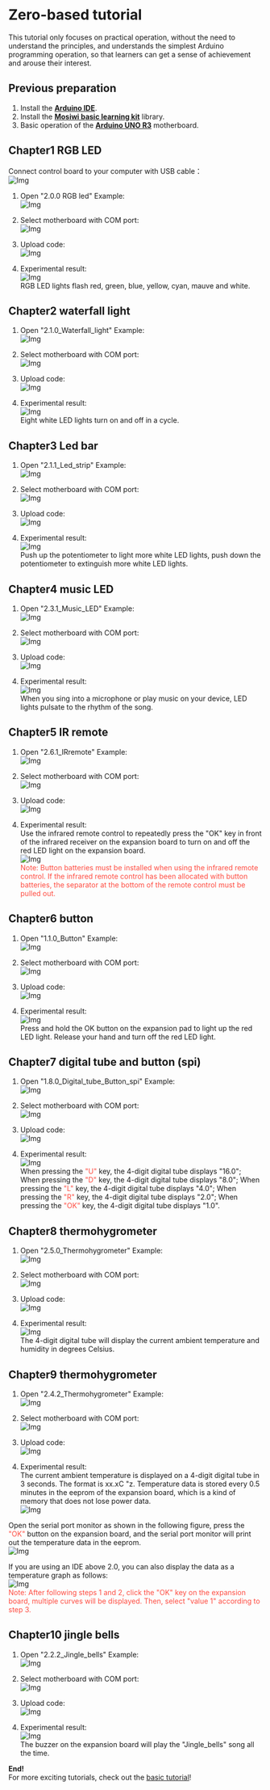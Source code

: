 # Zero-based tutorial   
This tutorial only focuses on practical operation, without the need to understand the principles, and understands the simplest Arduino programming operation, so that learners can get a sense of achievement and arouse their interest.    

## Previous preparation   
1. Install the [**Arduino IDE**](../../../arduino/arduino_ide/arduino_ide.md).  
2. Install the [**Mosiwi basic learning kit**](../../../arduino/A1E0000_basic_learning_shield/A1E0000_basic_learning_shield.md#integration-library) library.    
3. Basic operation of the [**Arduino UNO R3**](../../../arduino/A1D0000_uno_r3/A1D0000_uno_r3.md) motherboard.    

## Chapter1 RGB LED    
Connect control board to your computer with USB cable：    
![Img](../../../_static/common_product//C1K0000_4in1_basic_learning_kit/Arduino_tutorial/Zero-based_tutorial/43img.jpg)

1. Open "2.0.0 RGB led" Example:    
![Img](../../../_static/common_product/C1K0000_4in1_basic_learning_kit/Arduino_tutorial/Zero-based_tutorial/1img.png)    

2. Select motherboard with COM port:    
![Img](../../../_static/common_product/C1K0000_4in1_basic_learning_kit/Arduino_tutorial/Zero-based_tutorial/2img.png)    

3. Upload code:    
![Img](../../../_static/common_product/C1K0000_4in1_basic_learning_kit/Arduino_tutorial/Zero-based_tutorial/3img.png)    

4. Experimental result:    
![Img](../../../_static/common_product/C1K0000_4in1_basic_learning_kit/Arduino_tutorial/Zero-based_tutorial/4img.png)    
RGB LED lights flash red, green, blue, yellow, cyan, mauve and white.   

## Chapter2 waterfall light   

1. Open "2.1.0_Waterfall_light" Example:   
![Img](../../../_static/common_product/C1K0000_4in1_basic_learning_kit/Arduino_tutorial/Zero-based_tutorial/5img.png)    

2. Select motherboard with COM port:   
![Img](../../../_static/common_product/C1K0000_4in1_basic_learning_kit/Arduino_tutorial/Zero-based_tutorial/6img.png)    

3. Upload code:    
![Img](../../../_static/common_product/C1K0000_4in1_basic_learning_kit/Arduino_tutorial/Zero-based_tutorial/7img.png)   

4. Experimental result:    
![Img](../../../_static/common_product/C1K0000_4in1_basic_learning_kit/Arduino_tutorial/Zero-based_tutorial/8img.png)   
Eight white LED lights turn on and off in a cycle.   

## Chapter3 Led bar   

1. Open "2.1.1_Led_strip" Example:   
![Img](../../../_static/common_product/C1K0000_4in1_basic_learning_kit/Arduino_tutorial/Zero-based_tutorial/9img.png)   

2. Select motherboard with COM port:    
![Img](../../../_static/common_product/C1K0000_4in1_basic_learning_kit/Arduino_tutorial/Zero-based_tutorial/10img.png)    

3. Upload code:    
![Img](../../../_static/common_product/C1K0000_4in1_basic_learning_kit/Arduino_tutorial/Zero-based_tutorial/11img.png)    

4. Experimental result:     
![Img](../../../_static/common_product/C1K0000_4in1_basic_learning_kit/Arduino_tutorial/Zero-based_tutorial/12img.png)    
Push up the potentiometer to light more white LED lights, push down the potentiometer to extinguish more white LED lights.    

## Chapter4 music LED   

1. Open "2.3.1_Music_LED" Example:    
![Img](../../../_static/common_product/C1K0000_4in1_basic_learning_kit/Arduino_tutorial/Zero-based_tutorial/13img.png)    

2. Select motherboard with COM port:    
![Img](../../../_static/common_product/C1K0000_4in1_basic_learning_kit/Arduino_tutorial/Zero-based_tutorial/14img.png)    

3. Upload code:    
![Img](../../../_static/common_product/C1K0000_4in1_basic_learning_kit/Arduino_tutorial/Zero-based_tutorial/15img.png)    

4. Experimental result:     
![Img](../../../_static/common_product/C1K0000_4in1_basic_learning_kit/Arduino_tutorial/Zero-based_tutorial/16img.png)    
When you sing into a microphone or play music on your device, LED lights pulsate to the rhythm of the song.    

## Chapter5 IR remote   

1. Open "2.6.1_IRremote" Example:    
![Img](../../../_static/common_product/C1K0000_4in1_basic_learning_kit/Arduino_tutorial/Zero-based_tutorial/17img.png)     

2. Select motherboard with COM port:     
![Img](../../../_static/common_product/C1K0000_4in1_basic_learning_kit/Arduino_tutorial/Zero-based_tutorial/18img.png)     

3. Upload code:    
![Img](../../../_static/common_product/C1K0000_4in1_basic_learning_kit/Arduino_tutorial/Zero-based_tutorial/19img.png)     

4. Experimental result:      
Use the infrared remote control to repeatedly press the "OK" key in front of the infrared receiver on the expansion board to turn on and off the red LED light on the expansion board.     
![Img](../../../_static/common_product/C1K0000_4in1_basic_learning_kit/Arduino_tutorial/Zero-based_tutorial/20img.png)      
<span style="color: rgb(255, 76, 65);">Note: Button batteries must be installed when using the infrared remote control. If the infrared remote control has been allocated with button batteries, the separator at the bottom of the remote control must be pulled out.</span>      

## Chapter6 button   

1. Open "1.1.0_Button" Example:    
![Img](../../../_static/common_product/C1K0000_4in1_basic_learning_kit/Arduino_tutorial/Zero-based_tutorial/21img.png)    

2. Select motherboard with COM port:    
![Img](../../../_static/common_product/C1K0000_4in1_basic_learning_kit/Arduino_tutorial/Zero-based_tutorial/22img.png)    

3. Upload code:    
![Img](../../../_static/common_product/C1K0000_4in1_basic_learning_kit/Arduino_tutorial/Zero-based_tutorial/23img.png)    

4. Experimental result:     
![Img](../../../_static/common_product/C1K0000_4in1_basic_learning_kit/Arduino_tutorial/Zero-based_tutorial/24img.png)    
Press and hold the OK button on the expansion pad to light up the red LED light. Release your hand and turn off the red LED light.      

## Chapter7 digital tube and button (spi)   

1. Open "1.8.0_Digital_tube_Button_spi" Example:     
![Img](../../../_static/common_product/C1K0000_4in1_basic_learning_kit/Arduino_tutorial/Zero-based_tutorial/25img.png)    

2. Select motherboard with COM port:      
![Img](../../../_static/common_product/C1K0000_4in1_basic_learning_kit/Arduino_tutorial/Zero-based_tutorial/26img.png)    

3. Upload code:     
![Img](../../../_static/common_product/C1K0000_4in1_basic_learning_kit/Arduino_tutorial/Zero-based_tutorial/27img.png)    

4. Experimental result:      
![Img](../../../_static/common_product/C1K0000_4in1_basic_learning_kit/Arduino_tutorial/Zero-based_tutorial/28img.png)    
When pressing the <span style="color: rgb(255, 76, 65);">"U"</span> key, the 4-digit digital tube displays "16.0";  When pressing the <span style="color: rgb(255, 76, 65);">"D"</span> key, the 4-digit digital tube displays "8.0";  When pressing the <span style="color: rgb(255, 76, 65);">"L"</span> key, the 4-digit digital tube displays "4.0";  When pressing the <span style="color: rgb(255, 76, 65);">"R"</span> key, the 4-digit digital tube displays "2.0";  When pressing the <span style="color: rgb(255, 76, 65);">"OK"</span> key, the 4-digit digital tube displays "1.0".    

## Chapter8 thermohygrometer   

1. Open "2.5.0_Thermohygrometer" Example:     
![Img](../../../_static/common_product/C1K0000_4in1_basic_learning_kit/Arduino_tutorial/Zero-based_tutorial/29img.png)    

2. Select motherboard with COM port:      
![Img](../../../_static/common_product/C1K0000_4in1_basic_learning_kit/Arduino_tutorial/Zero-based_tutorial/30img.png)    

3. Upload code:   
![Img](../../../_static/common_product/C1K0000_4in1_basic_learning_kit/Arduino_tutorial/Zero-based_tutorial/31img.png)    

4. Experimental result:    
![Img](../../../_static/common_product/C1K0000_4in1_basic_learning_kit/Arduino_tutorial/Zero-based_tutorial/32img.png)    
The 4-digit digital tube will display the current ambient temperature and humidity in degrees Celsius.    

## Chapter9 thermohygrometer   

1. Open "2.4.2_Thermohygrometer" Example:    
![Img](../../../_static/common_product/C1K0000_4in1_basic_learning_kit/Arduino_tutorial/Zero-based_tutorial/33img.png)    

2. Select motherboard with COM port:    
![Img](../../../_static/common_product/C1K0000_4in1_basic_learning_kit/Arduino_tutorial/Zero-based_tutorial/34img.png)    

3. Upload code:    
![Img](../../../_static/common_product/C1K0000_4in1_basic_learning_kit/Arduino_tutorial/Zero-based_tutorial/35img.png)    

4. Experimental result:     
The current ambient temperature is displayed on a 4-digit digital tube in 3 seconds. The format is xx.xC "z. Temperature data is stored every 0.5 minutes in the eeprom of the expansion board, which is a kind of memory that does not lose power data.    
![Img](../../../_static/common_product/C1K0000_4in1_basic_learning_kit/Arduino_tutorial/Zero-based_tutorial/36img.png)    

Open the serial port monitor as shown in the following figure, press the <span style="color: rgb(255, 76, 65);">"OK"</span> button on the expansion board, and the serial port monitor will print out the temperature data in the eeprom.    
![Img](../../../_static/common_product/C1K0000_4in1_basic_learning_kit/Arduino_tutorial/Zero-based_tutorial/37img.png)    

If you are using an IDE above 2.0, you can also display the data as a temperature graph as follows:    
![Img](../../../_static/common_product/C1K0000_4in1_basic_learning_kit/Arduino_tutorial/Zero-based_tutorial/38img.png)    
<span style="color: rgb(255, 76, 65);">Note: After following steps 1 and 2, click the "OK" key on the expansion board, multiple curves will be displayed. Then, select "value 1" according to step 3.</span>    

## Chapter10 jingle bells  

1. Open "2.2.2_Jingle_bells" Example:    
![Img](../../../_static/common_product/C1K0000_4in1_basic_learning_kit/Arduino_tutorial/Zero-based_tutorial/39img.png)    

2. Select motherboard with COM port:   
![Img](../../../_static/common_product/C1K0000_4in1_basic_learning_kit/Arduino_tutorial/Zero-based_tutorial/40img.png)    

3. Upload code:    
![Img](../../../_static/common_product/C1K0000_4in1_basic_learning_kit/Arduino_tutorial/Zero-based_tutorial/41img.png)    

4. Experimental result:     
![Img](../../../_static/common_product/C1K0000_4in1_basic_learning_kit/Arduino_tutorial/Zero-based_tutorial/42img.png)    
The buzzer on the expansion board will play the "Jingle_bells" song all the time.       

**End!**    
For more exciting tutorials, check out the [basic tutorial](./Basic_tutorial.md)!    












